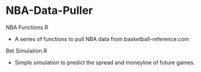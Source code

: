 # NBA-Data-Puller
NBA Functions.R
- A series of functions to pull NBA data from basketball-reference.com

Bet Simulation.R
- Simple simulation to predict the spread and moneyline of future games.
